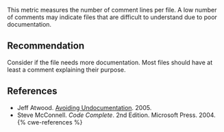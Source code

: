 This metric measures the number of comment lines per file. A low number of comments may indicate files that are difficult to understand due to poor documentation.


## Recommendation
Consider if the file needs more documentation. Most files should have at least a comment explaining their purpose.


## References
* Jeff Atwood. [Avoiding Undocumentation](http://www.codinghorror.com/blog/2005/11/avoiding-undocumentation.html). 2005.
* Steve McConnell. *Code Complete*. 2nd Edition. Microsoft Press. 2004.
{% cwe-references %}
